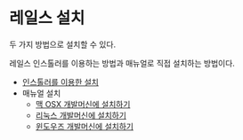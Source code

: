 # 레일스 설치

두 가지 방법으로 설치할 수 있다.

레일스 인스톨러를 이용하는 방법과 매뉴얼로 직접 설치하는 방법이다.

* [인스톨러를 이용한 설치](/contents/rails/using_installer.md)
* 매뉴얼 설치
  * [맥 OSX 개발머신에 설치하기](/contents/rails/mac_install.md)
  * [리눅스 개발머신에 설치하기](/contents/rails/linux_install.md)
  * [윈도우즈 개발머신에 설치하기](/contents/rails/windows_install.md)
